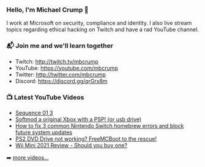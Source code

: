 ### Hello, I'm Michael Crump 👋

I work at Microsoft on security, compliance and identity. I also live stream topics regarding ethical hacking on Twitch and have a rad YouTube channel. 

### 📬 Join me and we'll learn together

- Twitch: http://twitch.tv/mbcrump
- YouTube: https://youtube.com/mbcrump
- Twitter: http://twitter.com/mbcrump
- Discord: https://discord.gg/qrGrx8m

### 📺 Latest YouTube Videos

<!-- YOUTUBE:START -->
- [Sequence 01 3](https://www.youtube.com/watch?v=QdIvv_RCLu8)
- [Softmod a original Xbox with a PSP! &lpar;or usb drive&rpar;](https://www.youtube.com/watch?v=sqqmqlSZdk4)
- [How to fix 3 common Nintendo Switch homebrew errors and block future system updates](https://www.youtube.com/watch?v=s5O0eYxjPM4)
- [PS2 DVD Drive not working? FreeMCBoot to the rescue!](https://www.youtube.com/watch?v=jqjHYVH6YGE)
- [Wii Mini 2021 Review - Should you buy one?](https://www.youtube.com/watch?v=8AfOCXGHAhQ)
<!-- YOUTUBE:END -->

➡️ [more videos...](https://youtube.com/mbcrump)

